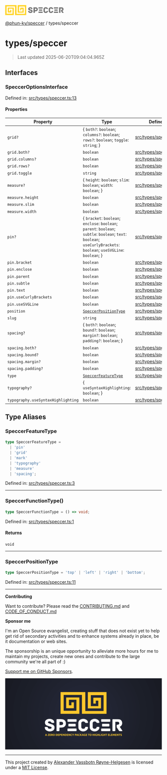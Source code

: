 <div><img alt="SPECCER logo" src="https://raw.githubusercontent.com/phun-ky/speccer/main/public/logo-speccer-horizontal-colored-package.svg?raw=true" style="max-height:32px;"/></div>

[@phun-ky/speccer](../README.md) / types/speccer

# types/speccer

> Last updated 2025-06-20T09:04:04.965Z

## Interfaces

### SpeccerOptionsInterface

Defined in:
[src/types/speccer.ts:13](https://github.com/phun-ky/speccer/blob/main/src/types/speccer.ts#L13)

#### Properties

| Property                              | Type                                                                                                                                                                 | Defined in                                                                                       |
| ------------------------------------- | -------------------------------------------------------------------------------------------------------------------------------------------------------------------- | ------------------------------------------------------------------------------------------------ |
| <a id="grid"></a> `grid?`             | { `both?`: `boolean`; `columns?`: `boolean`; `rows?`: `boolean`; `toggle`: `string`; }                                                                               | [src/types/speccer.ts:40](https://github.com/phun-ky/speccer/blob/main/src/types/speccer.ts#L40) |
| `grid.both?`                          | `boolean`                                                                                                                                                            | [src/types/speccer.ts:42](https://github.com/phun-ky/speccer/blob/main/src/types/speccer.ts#L42) |
| `grid.columns?`                       | `boolean`                                                                                                                                                            | [src/types/speccer.ts:44](https://github.com/phun-ky/speccer/blob/main/src/types/speccer.ts#L44) |
| `grid.rows?`                          | `boolean`                                                                                                                                                            | [src/types/speccer.ts:43](https://github.com/phun-ky/speccer/blob/main/src/types/speccer.ts#L43) |
| `grid.toggle`                         | `string`                                                                                                                                                             | [src/types/speccer.ts:41](https://github.com/phun-ky/speccer/blob/main/src/types/speccer.ts#L41) |
| <a id="measure"></a> `measure?`       | { `height`: `boolean`; `slim`: `boolean`; `width`: `boolean`; }                                                                                                      | [src/types/speccer.ts:26](https://github.com/phun-ky/speccer/blob/main/src/types/speccer.ts#L26) |
| `measure.height`                      | `boolean`                                                                                                                                                            | [src/types/speccer.ts:28](https://github.com/phun-ky/speccer/blob/main/src/types/speccer.ts#L28) |
| `measure.slim`                        | `boolean`                                                                                                                                                            | [src/types/speccer.ts:27](https://github.com/phun-ky/speccer/blob/main/src/types/speccer.ts#L27) |
| `measure.width`                       | `boolean`                                                                                                                                                            | [src/types/speccer.ts:29](https://github.com/phun-ky/speccer/blob/main/src/types/speccer.ts#L29) |
| <a id="pin"></a> `pin?`               | { `bracket`: `boolean`; `enclose`: `boolean`; `parent`: `boolean`; `subtle`: `boolean`; `text`: `boolean`; `useCurlyBrackets`: `boolean`; `useSVGLine`: `boolean`; } | [src/types/speccer.ts:17](https://github.com/phun-ky/speccer/blob/main/src/types/speccer.ts#L17) |
| `pin.bracket`                         | `boolean`                                                                                                                                                            | [src/types/speccer.ts:18](https://github.com/phun-ky/speccer/blob/main/src/types/speccer.ts#L18) |
| `pin.enclose`                         | `boolean`                                                                                                                                                            | [src/types/speccer.ts:19](https://github.com/phun-ky/speccer/blob/main/src/types/speccer.ts#L19) |
| `pin.parent`                          | `boolean`                                                                                                                                                            | [src/types/speccer.ts:21](https://github.com/phun-ky/speccer/blob/main/src/types/speccer.ts#L21) |
| `pin.subtle`                          | `boolean`                                                                                                                                                            | [src/types/speccer.ts:20](https://github.com/phun-ky/speccer/blob/main/src/types/speccer.ts#L20) |
| `pin.text`                            | `boolean`                                                                                                                                                            | [src/types/speccer.ts:22](https://github.com/phun-ky/speccer/blob/main/src/types/speccer.ts#L22) |
| `pin.useCurlyBrackets`                | `boolean`                                                                                                                                                            | [src/types/speccer.ts:24](https://github.com/phun-ky/speccer/blob/main/src/types/speccer.ts#L24) |
| `pin.useSVGLine`                      | `boolean`                                                                                                                                                            | [src/types/speccer.ts:23](https://github.com/phun-ky/speccer/blob/main/src/types/speccer.ts#L23) |
| <a id="position"></a> `position`      | [`SpeccerPositionType`](#speccerpositiontype)                                                                                                                        | [src/types/speccer.ts:15](https://github.com/phun-ky/speccer/blob/main/src/types/speccer.ts#L15) |
| <a id="slug"></a> `slug`              | `string`                                                                                                                                                             | [src/types/speccer.ts:14](https://github.com/phun-ky/speccer/blob/main/src/types/speccer.ts#L14) |
| <a id="spacing"></a> `spacing?`       | { `both?`: `boolean`; `bound?`: `boolean`; `margin?`: `boolean`; `padding?`: `boolean`; }                                                                            | [src/types/speccer.ts:34](https://github.com/phun-ky/speccer/blob/main/src/types/speccer.ts#L34) |
| `spacing.both?`                       | `boolean`                                                                                                                                                            | [src/types/speccer.ts:37](https://github.com/phun-ky/speccer/blob/main/src/types/speccer.ts#L37) |
| `spacing.bound?`                      | `boolean`                                                                                                                                                            | [src/types/speccer.ts:38](https://github.com/phun-ky/speccer/blob/main/src/types/speccer.ts#L38) |
| `spacing.margin?`                     | `boolean`                                                                                                                                                            | [src/types/speccer.ts:35](https://github.com/phun-ky/speccer/blob/main/src/types/speccer.ts#L35) |
| `spacing.padding?`                    | `boolean`                                                                                                                                                            | [src/types/speccer.ts:36](https://github.com/phun-ky/speccer/blob/main/src/types/speccer.ts#L36) |
| <a id="type"></a> `type`              | [`SpeccerFeatureType`](#speccerfeaturetype)                                                                                                                          | [src/types/speccer.ts:16](https://github.com/phun-ky/speccer/blob/main/src/types/speccer.ts#L16) |
| <a id="typography"></a> `typography?` | { `useSyntaxHighlighting`: `boolean`; }                                                                                                                              | [src/types/speccer.ts:31](https://github.com/phun-ky/speccer/blob/main/src/types/speccer.ts#L31) |
| `typography.useSyntaxHighlighting`    | `boolean`                                                                                                                                                            | [src/types/speccer.ts:32](https://github.com/phun-ky/speccer/blob/main/src/types/speccer.ts#L32) |

## Type Aliases

### SpeccerFeatureType

```ts
type SpeccerFeatureType =
  | 'pin'
  | 'grid'
  | 'mark'
  | 'typography'
  | 'measure'
  | 'spacing';
```

Defined in:
[src/types/speccer.ts:3](https://github.com/phun-ky/speccer/blob/main/src/types/speccer.ts#L3)

---

### SpeccerFunctionType()

```ts
type SpeccerFunctionType = () => void;
```

Defined in:
[src/types/speccer.ts:1](https://github.com/phun-ky/speccer/blob/main/src/types/speccer.ts#L1)

#### Returns

`void`

---

### SpeccerPositionType

```ts
type SpeccerPositionType = 'top' | 'left' | 'right' | 'bottom';
```

Defined in:
[src/types/speccer.ts:11](https://github.com/phun-ky/speccer/blob/main/src/types/speccer.ts#L11)

---

**Contributing**

Want to contribute? Please read the
[CONTRIBUTING.md](https://github.com/phun-ky/speccer/blob/main/CONTRIBUTING.md)
and
[CODE_OF_CONDUCT.md](https://github.com/phun-ky/speccer/blob/main/CODE_OF_CONDUCT.md)

**Sponsor me**

I'm an Open Source evangelist, creating stuff that does not exist yet to help
get rid of secondary activities and to enhance systems already in place, be it
documentation or web sites.

The sponsorship is an unique opportunity to alleviate more hours for me to
maintain my projects, create new ones and contribute to the large community
we're all part of :)

[Support me on GitHub Sponsors](https://github.com/sponsors/phun-ky).

![Speccer banner, with logo and slogan: A zero dependency package to annotate or highlight elements](https://github.com/phun-ky/speccer/blob/main/public/speccer-banner.png?raw=true)

---

This project created by [Alexander Vassbotn Røyne-Helgesen](http://phun-ky.net)
is licensed under a [MIT License](https://choosealicense.com/licenses/mit/).

